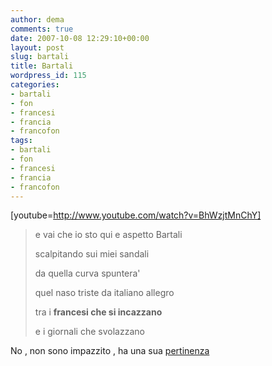 ```yaml
---
author: dema
comments: true
date: 2007-10-08 12:29:10+00:00
layout: post
slug: bartali
title: Bartali
wordpress_id: 115
categories:
- bartali
- fon
- francesi
- francia
- francofon
tags:
- bartali
- fon
- francesi
- francia
- francofon
---
```


[youtube=http://www.youtube.com/watch?v=BhWzjtMnChY]


<blockquote>e vai che io sto qui e aspetto Bartali

scalpitando sui miei sandali

da quella curva spuntera'

quel naso triste da italiano allegro

tra i **francesi che si incazzano**

e i giornali che svolazzano</blockquote>


No , non sono impazzito , ha una sua [pertinenza  ](http://english.martinvarsavsky.net/fon/francofons-software-for-la-fonera.html)
